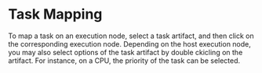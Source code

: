 # Task Mapping

To map a task on an execution node, select a task artifact, and then click on the corresponding execution node. Depending on the host execution node, you may also select options of the task artifact by double ckicling on the artifact. For instance, on a CPU, the priority of the task can be selected.
